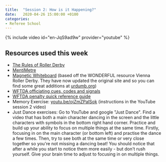 ```yaml
---
title:  "Session 2: How is it Happening?"
date:   2020-04-26 15:00:00 +0100
categories:
- Referee School
---
```

<!-- more -->

{% include video id="en-JqS9ad9w" provider="youtube" %}

## Resources used this week
- [The Rules of Roller Derby](https://rules.wftda.com)
- [MentiMetre](https://www.mentimeter.com)
- [Magnetic Whiteboard](/magnetic-whiteboard/) (based off the WONDERFUL resource Vienna Roller Derby. They have now updated the original site and so you can find some great additions at [urdumb.org](https://urdumb.org/))
- [WFTDA officiating cues, codes and signals](https://static.wftda.com/officiating/wftda-officiating-cues-codes-and-signals.pdf)
- [WFTDA penalty quick reference guide](https://static.wftda.com/officiating/wftda-penalty-quick-reference-guide.pdf)
- Memory Exercise: [youtu.be/ojZmZPaISok](https://youtu.be/ojZmZPaISok) (instructions in the YouTube session 2 video)
- Just Dance exercises: Go to YouTube and google "Just Dance". Find a video that has both a main character dancing in the screen and the little characters with symbols in the bottom right hand corner. Practice and build up your ability to focus on multiple things at the same time. Firstly, focusing in on the main character (or bottom left) and practise the dance a few times.  Then, try to see both at the same time or very close together so you're not missing a dancing beat! You should notice that after a while you start to notice them more easily - but don't rush yourself. Give your brain time to adjust to focusing in on multiple things.

